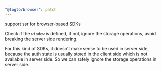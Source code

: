 ```yaml
---
"@logto/browser": patch
---
```


support ssr for browser-based SDKs

Check if the `window` is defined, if not, ignore the storage operations, avoid breaking the server side rendering.

For this kind of SDKs, it doesn't make sense to be used in server side, because the auth state is usually stored in the client side which is not available in server side. So we can safely ignore the storage operations in server side.
